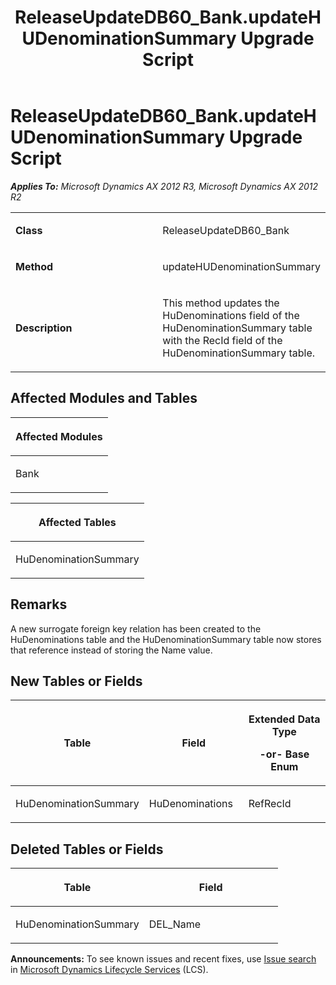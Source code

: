 ﻿---
title: ReleaseUpdateDB60_Bank.updateHUDenominationSummary Upgrade Script
TOCTitle: ReleaseUpdateDB60_Bank.updateHUDenominationSummary Upgrade Script
ms:assetid: 97fc33d0-2c50-85ea-5d93-8a225263c449
ms:mtpsurl: https://msdn.microsoft.com/en-us/library/JJ686227(v=AX.60)
ms:contentKeyID: 49709930
ms.date: 05/18/2015
mtps_version: v=AX.60
---

# ReleaseUpdateDB60\_Bank.updateHUDenominationSummary Upgrade Script 


_**Applies To:** Microsoft Dynamics AX 2012 R3, Microsoft Dynamics AX 2012 R2_

<table>
<colgroup>
<col style="width: 50%" />
<col style="width: 50%" />
</colgroup>
<tbody>
<tr class="odd">
<td><p><strong>Class</strong></p></td>
<td><p>ReleaseUpdateDB60_Bank</p></td>
</tr>
<tr class="even">
<td><p><strong>Method</strong></p></td>
<td><p>updateHUDenominationSummary</p></td>
</tr>
<tr class="odd">
<td><p><strong>Description</strong></p></td>
<td><p>This method updates the HuDenominations field of the HuDenominationSummary table with the RecId field of the HuDenominationSummary table.</p></td>
</tr>
</tbody>
</table>


## Affected Modules and Tables

<table>
<colgroup>
<col style="width: 100%" />
</colgroup>
<thead>
<tr class="header">
<th><p>Affected Modules</p></th>
</tr>
</thead>
<tbody>
<tr class="odd">
<td><p>Bank</p></td>
</tr>
</tbody>
</table>


<table>
<colgroup>
<col style="width: 100%" />
</colgroup>
<thead>
<tr class="header">
<th><p>Affected Tables</p></th>
</tr>
</thead>
<tbody>
<tr class="odd">
<td><p>HuDenominationSummary</p></td>
</tr>
</tbody>
</table>


## Remarks

A new surrogate foreign key relation has been created to the HuDenominations table and the HuDenominationSummary table now stores that reference instead of storing the Name value.

## New Tables or Fields

<table>
<colgroup>
<col style="width: 33%" />
<col style="width: 33%" />
<col style="width: 33%" />
</colgroup>
<thead>
<tr class="header">
<th><p>Table</p></th>
<th><p>Field</p></th>
<th><p>Extended Data Type</p>
<p>-or- Base Enum</p></th>
</tr>
</thead>
<tbody>
<tr class="odd">
<td><p>HuDenominationSummary</p></td>
<td><p>HuDenominations</p></td>
<td><p>RefRecId</p></td>
</tr>
</tbody>
</table>


## Deleted Tables or Fields

<table>
<colgroup>
<col style="width: 50%" />
<col style="width: 50%" />
</colgroup>
<thead>
<tr class="header">
<th><p>Table</p></th>
<th><p>Field</p></th>
</tr>
</thead>
<tbody>
<tr class="odd">
<td><p>HuDenominationSummary</p></td>
<td><p>DEL_Name</p></td>
</tr>
</tbody>
</table>

  
**Announcements:** To see known issues and recent fixes, use [Issue search](http://go.microsoft.com/fwlink/?linkid=389258) in [Microsoft Dynamics Lifecycle Services](http://go.microsoft.com/fwlink/?linkid=306505) (LCS).

